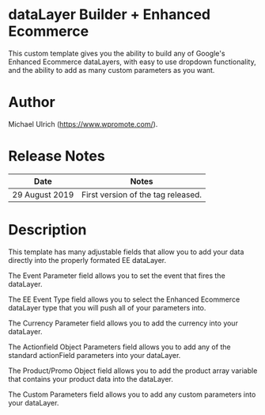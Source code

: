 # dataLayer Builder + Enhanced Ecommerce
This custom template gives you the ability to build any of Google's Enhanced Ecommerce dataLayers, with easy to use dropdown functionality, and the ability to add as many custom parameters as you want.

# Author
Michael Ulrich (https://www.wpromote.com/).

# Release Notes
| Date | Notes |
|-------|-------|
| 29 August 2019 | First version of the tag released. |

# Description
This template has many adjustable fields that allow you to add your data directly into the properly formated EE dataLayer.

The Event Parameter field allows you to set the event that fires the dataLayer.

The EE Event Type field allows you to select the Enhanced Ecommerce dataLayer type that you will push all of your parameters into.

The Currency Parameter field allows you to add the currency into your dataLayer.

The Actionfield Object Parameters field allows you to add any of the standard actionField parameters into your dataLayer.

The Product/Promo Object field allows you to add the product array variable that contains your product data into the dataLayer.

The Custom Parameters field allows you to add any custom parameters into your dataLayer.
